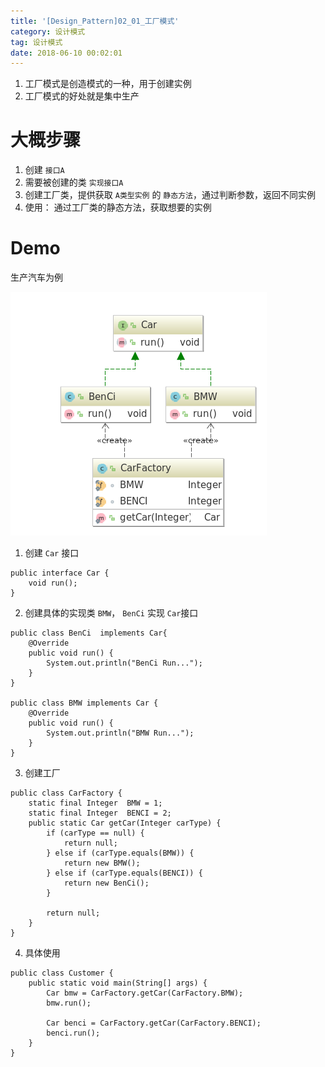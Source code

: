 ```yaml
---
title: '[Design_Pattern]02_01_工厂模式'
category: 设计模式
tag: 设计模式
date: 2018-06-10 00:02:01
---
```



1. 工厂模式是创造模式的一种，用于创建实例
2. 工厂模式的好处就是集中生产

# 大概步骤

1. 创建 `接口A`
2. 需要被创建的类 `实现接口A`
3. 创建工厂类，提供获取 `A类型实例` 的 `静态方法`，通过判断参数，返回不同实例
4. 使用： 通过工厂类的静态方法，获取想要的实例

# Demo

生产汽车为例

![图片](images/dp02_normalFactory_00.png)

1. 创建 `Car` 接口
```
public interface Car {
    void run();
}
```
2. 创建具体的实现类 `BMW`， `BenCi` 实现 `Car`接口
```
public class BenCi  implements Car{
    @Override
    public void run() {
        System.out.println("BenCi Run...");
    }
}

public class BMW implements Car {
    @Override
    public void run() {
        System.out.println("BMW Run...");
    }
}
```
3. 创建工厂
```
public class CarFactory {
    static final Integer  BMW = 1;
    static final Integer  BENCI = 2;
    public static Car getCar(Integer carType) {
        if (carType == null) {
            return null;
        } else if (carType.equals(BMW)) {
            return new BMW();
        } else if (carType.equals(BENCI)) {
            return new BenCi();
        }

        return null;
    }
}
```
4. 具体使用
```
public class Customer {
    public static void main(String[] args) {
        Car bmw = CarFactory.getCar(CarFactory.BMW);
        bmw.run();

        Car benci = CarFactory.getCar(CarFactory.BENCI);
        benci.run();
    }
}

```